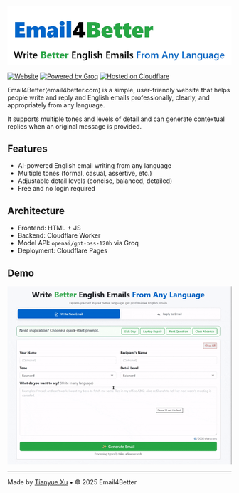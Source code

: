 <!-- GitHub-friendly styled title using site colors -->
<!-- <div style="font-family: -apple-system, BlinkMacSystemFont, 'Segoe UI', Roboto, 'Helvetica Neue', Arial, sans-serif; margin-bottom: 1rem;">
	<h1 style="margin:0; font-size:3.6rem; font-weight:800; line-height:1.1;">
		<span style="color:#0066cc;">Email</span><span style="color:#000; font-weight:900;">4</span><span style="color:#28a745;">Better</span>
	</h1>
	<h2 style="margin:0; margin-top:0.25rem; font-size:1.6rem; font-weight:600; color:#000;">
		<span>Write </span><span style="color:#28a745; font-weight:700;">Better</span><span> English Emails </span><span style="color:#0066cc; font-weight:600;">From Any Language</span>
	</h2>
</div> -->

![Email4Better logo](logo.png)

[![Website](https://img.shields.io/badge/Website-Online-brightgreen)](https://email4better.com) [![Powered by Groq](https://img.shields.io/badge/Powered%20by-Groq-orange)](https://groq.com/) [![Hosted on Cloudflare](https://img.shields.io/badge/Hosted%20on-Cloudflare-blue)](https://www.cloudflare.com/)

Email4Better(email4better.com) is a simple, user-friendly website that helps people write and reply and English emails professionally, clearly, and appropriately from any language.

It supports multiple tones and levels of detail and can generate contextual replies when an original message is provided.

## Features
- AI-powered English email writing from any language  
- Multiple tones (formal, casual, assertive, etc.)  
- Adjustable detail levels (concise, balanced, detailed)  
- Free and no login required

## Architecture
- Frontend: HTML + JS  
- Backend: Cloudflare Worker  
- Model API: `openai/gpt-oss-120b` via Groq  
- Deployment: Cloudflare Pages  

## Demo
![Demo](demo.gif)


---

Made by [Tianyue Xu](https://github.com/xutianyue) • © 2025 Email4Better
